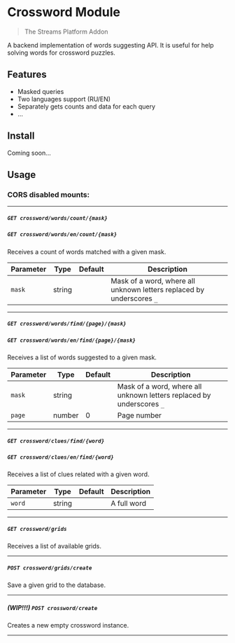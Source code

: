 # Crossword Module

> The Streams Platform Addon

A backend implementation of words suggesting API. It is useful for help solving words for crossword puzzles.

## Features

- Masked queries
- Two languages support (RU/EN)
- Separately gets counts and data for each query
- ...

## Install

Coming soon...

## Usage

### CORS disabled mounts:

---

##### **`GET crossword/words/count/{mask}`**
##### **`GET crossword/words/en/count/{mask}`**

Receives a count of words matched with a given mask.
  
| Parameter | Type   | Default | Description                                                  |
| --------- | ------ | ------- | ------------------------------------------------------------ |
| `mask`    | string |         | Mask of a word, where all unknown letters replaced by underscores `_` |

---

##### **`GET crossword/words/find/{page}/{mask}`**
##### **`GET crossword/words/en/find/{page}/{mask}`**

Receives a list of words suggested to a given mask.
  
| Parameter | Type   | Default | Description                                                  |
| --------- | ------ | ------- | ------------------------------------------------------------ |
| `mask`    | string |         | Mask of a word, where all unknown letters replaced by underscores `_` |
| `page`    | number | 0       | Page number                                                  |

---

##### **`GET crossword/clues/find/{word}`**
##### **`GET crossword/clues/en/find/{word}`**

Receives a list of clues related with a given word.
  
| Parameter | Type   | Default | Description |
| --------- | ------ | ------- | ----------- |
| `word`    | string |         | A full word |

---

##### **`GET crossword/grids`**

Receives a list of available grids.

---

##### **`POST crossword/grids/create`**

Save a given grid to the database.

---

##### (WIP!!!) **`POST crossword/create`**

Creates a new empty crossword instance.

---
